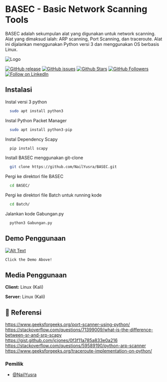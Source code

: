 # BASEC - Basic Network Scanning Tools

BASEC adalah sekumpulan alat yang digunakan untuk network scanning. Alat yang dimaksud ialah: ARP scanning, Port Scanning, dan traceroute. Alat ini dijalankan menggunakan Python versi 3 dan menggunakan OS berbasis Linux.

![Logo](img/Title.png)



[![GitHub release](https://img.shields.io/github/release/NailYusra/BASEC.svg)](https://github.com/NailYusra/BASEC/releases)
[![GitHub issues](https://img.shields.io/github/issues/NailYusra/BASEC.svg)](https://github.com/NailYusra/BASEC/issues)
[![Github Stars](https://img.shields.io/github/stars/NailYusra/BASEC.svg?style=social&label=Stars)](https://github.com/NailYusra/BASEC/)
[![GitHub Followers](https://img.shields.io/github/followers/NailYusra.svg?style=social&label=Follow)](https://github.com/NailYusra/)
[![Follow on LinkedIn](https://img.shields.io/badge/Follow%20on%20LinkedIn-%230077B5.svg?style=social&logo=linkedin)](https://www.linkedin.com/in/nail-zaidan/)


## Instalasi

Instal versi 3 python

```bash
  sudo apt install python3
```

Instal Python Packet Manager

```bash
  sudo apt install python3-pip
```

Instal Dependency Scapy

```bash
  pip install scapy
```

Install BASEC menggunakan git-clone

```bash
  git clone https://github.com/NailYusra/BASEC.git
```

Pergi ke direktori file BASEC

```bash
  cd BASEC/
```

Pergi ke direktori file Batch untuk running kode
```bash
  cd Batch/
```

Jalankan kode Gabungan.py
```bash
  python3 Gabungan.py
```



## Demo Penggunaan

[![Alt Text](img/Youtube.png)](https://youtu.be/EPOFYOy4xAw)


```bash
Click the Demo Above!
```



## Media Penggunaan

**Client:** Linux (Kali)

**Server:** Linux (Kali)


## 🔗 Referensi
https://www.geeksforgeeks.org/port-scanner-using-python/
https://stackoverflow.com/questions/71399009/what-is-the-difference-between-sr-and-srp-scapy
https://gist.github.com/jcjones/0f3f11a785a833e0a216
https://stackoverflow.com/questions/59589190/python-arp-scanner
https://www.geeksforgeeks.org/traceroute-implementation-on-python/


### Pemilik

- [@NailYusra](https://github.com/NailYusra/BASEC)
